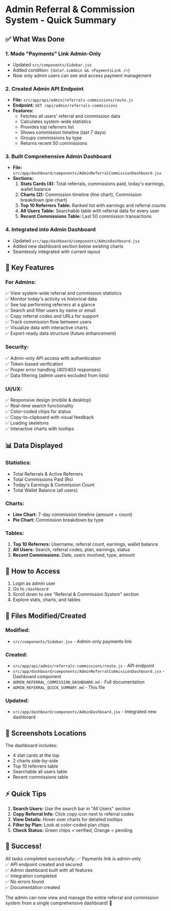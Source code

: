 # Admin Referral & Commission System - Quick Summary

## ✅ What Was Done

### 1. Made "Payments" Link Admin-Only
- Updated `src/components/Sidebar.jsx`
- Added condition: `{data?.isAdmin && <PaymentsLink />}`
- Now only admin users can see and access payment management

### 2. Created Admin API Endpoint
- **File:** `src/app/api/admin/referrals-commissions/route.js`
- **Endpoint:** `GET /api/admin/referrals-commissions`
- **Features:**
  - Fetches all users' referral and commission data
  - Calculates system-wide statistics
  - Provides top referrers list
  - Shows commission timeline (last 7 days)
  - Groups commissions by type
  - Returns recent 50 commissions

### 3. Built Comprehensive Admin Dashboard
- **File:** `src/app/dashboard/components/AdminReferralCommissionDashboard.jsx`
- **Sections:**
  1. **Stats Cards (4):** Total referrals, commissions paid, today's earnings, wallet balance
  2. **Charts (2):** Commission timeline (line chart), Commission breakdown (pie chart)
  3. **Top 10 Referrers Table:** Ranked list with earnings and referral counts
  4. **All Users Table:** Searchable table with referral data for every user
  5. **Recent Commissions Table:** Last 50 commission transactions

### 4. Integrated into Admin Dashboard
- Updated `src/app/dashboard/components/AdminDashboard.jsx`
- Added new dashboard section below existing charts
- Seamlessly integrated with current layout

## 🎯 Key Features

### For Admins:
✅ View system-wide referral and commission statistics  
✅ Monitor today's activity vs historical data  
✅ See top performing referrers at a glance  
✅ Search and filter users by name or email  
✅ Copy referral codes and URLs for support  
✅ Track commission flow between users  
✅ Visualize data with interactive charts  
✅ Export-ready data structure (future enhancement)  

### Security:
✅ Admin-only API access with authentication  
✅ Token-based verification  
✅ Proper error handling (401/403 responses)  
✅ Data filtering (admin users excluded from lists)  

### UI/UX:
✅ Responsive design (mobile & desktop)  
✅ Real-time search functionality  
✅ Color-coded chips for status  
✅ Copy-to-clipboard with visual feedback  
✅ Loading skeletons  
✅ Interactive charts with tooltips  

## 📊 Data Displayed

### Statistics:
- Total Referrals & Active Referrers
- Total Commissions Paid (Rs)
- Today's Earnings & Commission Count
- Total Wallet Balance (all users)

### Charts:
- **Line Chart:** 7-day commission timeline (amount + count)
- **Pie Chart:** Commission breakdown by type

### Tables:
1. **Top 10 Referrers:** Username, referral count, earnings, wallet balance
2. **All Users:** Search, referral codes, plan, earnings, status
3. **Recent Commissions:** Date, users involved, type, amount

## 🚀 How to Access

1. Login as admin user
2. Go to `/dashboard`
3. Scroll down to see "Referral & Commission System" section
4. Explore stats, charts, and tables

## 🔗 Files Modified/Created

### Modified:
- `src/components/Sidebar.jsx` - Admin-only payments link

### Created:
- `src/app/api/admin/referrals-commissions/route.js` - API endpoint
- `src/app/dashboard/components/AdminReferralCommissionDashboard.jsx` - Dashboard component
- `ADMIN_REFERRAL_COMMISSION_DASHBOARD.md` - Full documentation
- `ADMIN_REFERRAL_QUICK_SUMMARY.md` - This file

### Updated:
- `src/app/dashboard/components/AdminDashboard.jsx` - Integrated new dashboard

## 📱 Screenshots Locations

The dashboard includes:
- 4 stat cards at the top
- 2 charts side-by-side
- Top 10 referrers table
- Searchable all users table
- Recent commissions table

## ⚡ Quick Tips

1. **Search Users:** Use the search bar in "All Users" section
2. **Copy Referral Info:** Click copy icon next to referral codes
3. **View Details:** Hover over charts for detailed tooltips
4. **Filter by Plan:** Look at color-coded plan chips
5. **Check Status:** Green chips = verified, Orange = pending

## 🎉 Success!

All tasks completed successfully:
✅ Payments link is admin-only  
✅ API endpoint created and secured  
✅ Admin dashboard built with all features  
✅ Integration completed  
✅ No errors found  
✅ Documentation created  

The admin can now view and manage the entire referral and commission system from a single comprehensive dashboard! 🚀
